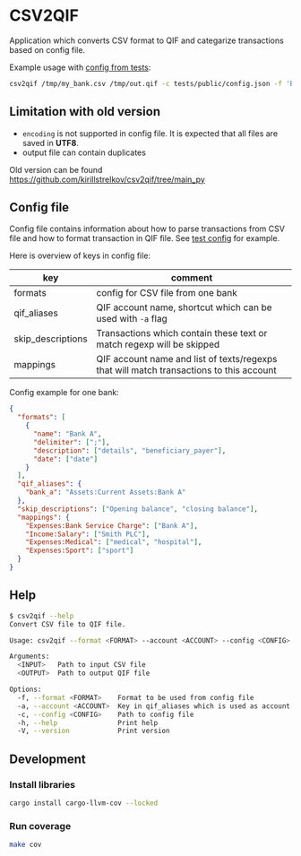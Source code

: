 # CSV2QIF

Application which converts CSV format to QIF and categarize transactions based on config file.

Example usage with [config from tests](tests/public/config.json):

```bash
csv2qif /tmp/my_bank.csv /tmp/out.qif -c tests/public/config.json -f 'Bank A' -a bank_a
```

## Limitation with old version

- `encoding` is not supported in config file. It is expected that all files are saved in **UTF8**.
- output file can contain duplicates

Old version can be found https://github.com/kirillstrelkov/csv2qif/tree/main_py

## Config file

Config file contains information about how to parse transactions from CSV file and how to format transaction in QIF file. See [test config](tests/public/config.json) for example.

Here is overview of keys in config file:

| key               | comment                                                                                 |
| ----------------- | --------------------------------------------------------------------------------------- |
| formats           | config for CSV file from one bank                                                       |
| qif_aliases       | QIF account name, shortcut which can be used with `-a` flag                             |
| skip_descriptions | Transactions which contain these text or match regexp will be skipped                   |
| mappings          | QIF account name and list of texts/regexps that will match transactions to this account |

Config example for one bank:

```json
{
  "formats": [
    {
      "name": "Bank A",
      "delimiter": [";"],
      "description": ["details", "beneficiary_payer"],
      "date": ["date"]
    }
  ],
  "qif_aliases": {
    "bank_a": "Assets:Current Assets:Bank A"
  },
  "skip_descriptions": ["Opening balance", "closing balance"],
  "mappings": {
    "Expenses:Bank Service Charge": ["Bank A"],
    "Income:Salary": ["Smith PLC"],
    "Expenses:Medical": ["medical", "hospital"],
    "Expenses:Sport": ["sport"]
  }
}
```

## Help

```bash
$ csv2qif --help
Convert CSV file to QIF file.

Usage: csv2qif --format <FORMAT> --account <ACCOUNT> --config <CONFIG> <INPUT> <OUTPUT>

Arguments:
  <INPUT>   Path to input CSV file
  <OUTPUT>  Path to output QIF file

Options:
  -f, --format <FORMAT>    Format to be used from config file
  -a, --account <ACCOUNT>  Key in qif_aliases which is used as account name in QIF file
  -c, --config <CONFIG>    Path to config file
  -h, --help               Print help
  -V, --version            Print version
```

## Development

### Install libraries

```bash
cargo install cargo-llvm-cov --locked
```

### Run coverage

```bash
make cov
```
